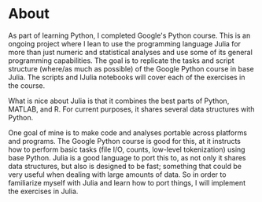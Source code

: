 # About
As part of learning Python, I completed Google's Python course. This is an ongoing project where I lean to use the programming language Julia for more than just numeric and statistical analyses and use some of its general programming capabilities. The goal is to replicate the tasks and script structure (where/as much as possible) of the Google Python course in base Julia. The scripts and IJulia notebooks will cover each of the exercises in the course.

 What is nice about Julia is that it combines the best parts of Python, MATLAB, and R. For current purposes, it shares several data structures with Python.  

One goal of mine is to make code and analyses portable across platforms and programs. The Google Python course is good for this, at it instructs how to perform basic tasks (file I/O, counts, low-level tokenization) using base Python. Julia is a good language to port this to, as not only it shares data structures, but also is designed to be fast; something that could be very useful when dealing with large amounts of data.  So in order to familiarize myself with Julia and learn how to port things, I will implement the exercises in Julia. 